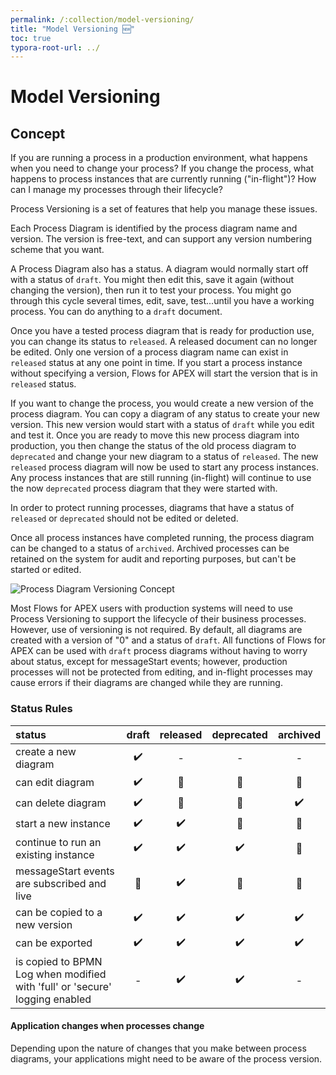 ```yaml
---
permalink: /:collection/model-versioning/
title: "Model Versioning 🆕"
toc: true
typora-root-url: ../
---
```

# Model Versioning

## Concept

If you are running a process in a production environment, what happens when you need to change your process?  If you change the process, what happens to process instances that are currently running ("in-flight")?  How can I manage my processes through their lifecycle?

Process Versioning is a set of features that help you manage these issues.

Each Process Diagram is identified by the process diagram name and version.  The version is free-text, and can support any version numbering scheme that you want.

A Process Diagram also has a status.  A diagram would normally start off with a status of `draft`.  You might then edit this, save it again (without changing the version), then run it to test your process.  You might go through this cycle several times, edit, save, test...until you have a working process.  You can do anything to a `draft` document.

Once you have a tested process diagram that is ready for production use, you can change its status to `released`.  A released document can no longer be edited.  Only one version of a process diagram name can exist in `released` status at any one point in time. If you start a process instance without specifying a version, Flows for APEX will start the version that is in `released` status.

If you want to change the process, you would create a new version of the process diagram.  You can copy a diagram of any status to create your new version.  This new version would start with a status of `draft` while you edit and test it.  Once you are ready to move this new process diagram into production, you then change the status of the old process diagram to `deprecated` and change your new diagram to a status of `released`.  The new `released` process diagram will now be used to start any process instances.  Any process instances that are still running (in-flight) will continue to use the now `deprecated` process diagram that they were started with.

In order to protect running processes, diagrams that have a status of `released` or `deprecated` should not be edited or deleted.

Once all process instances have completed running, the process diagram can be changed to a status of `archived`.  Archived processes can be retained on the system for audit and reporting purposes, but can't be started or edited.

![Process Diagram Versioning Concept](/assets/images/versioningConcept.png "Process Diagram Versioning Concept")

Most Flows for APEX users with production systems will need to use Process Versioning to support the lifecycle of their business processes.  However, use of versioning is not required.  By default, all diagrams are created with a version of "0" and a status of `draft`.  All functions of  Flows for APEX can be used with `draft` process diagrams without having to worry about status, except for messageStart events; however, production processes will not be protected from editing, and in-flight processes may cause errors if their diagrams are changed while they are running.

### Status Rules


| status                                                                      | draft | released | deprecated | archived |
| :---------------------------------------------------------------------------- | :-----: | :--------: | :----------: | :--------: |
| create a new diagram                                                        | ✔️ |    -    |     -     |    -    |
| can edit diagram                                                            | ✔️ |    🛑    |     🛑     |    🛑    |
| can delete diagram                                                          | ✔️ |    🛑    |     🛑     |   ✔️   |
| start a new instance                                                        | ✔️ |   ✔️   |     🛑     |    🛑    |
| continue to run an existing instance                                        | ✔️ |   ✔️   |    ✔️    |    🛑    |
| messageStart events are subscribed and live                                 |  🛑  |   ✔️   |     🛑     |    🛑    |
| can be copied to a new version                                              | ✔️ |   ✔️   |    ✔️    |   ✔️   |
| can be exported                                                             | ✔️ |   ✔️   |    ✔️    |   ✔️   |
| is copied to BPMN Log when modified with 'full' or 'secure' logging enabled |   -   |   ✔️   |    ✔️    |    -    |

#### Application changes when processes change

Depending upon the nature of changes that you make between process diagrams, your applications might need to be aware of the process version.
